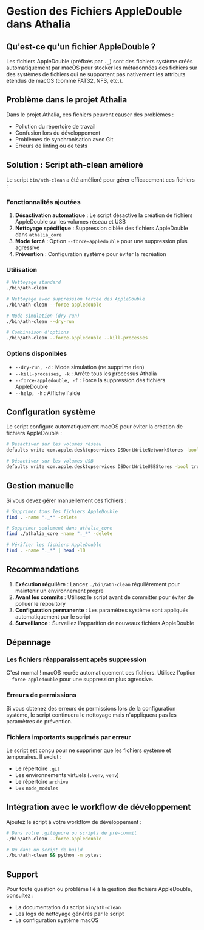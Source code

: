 # Gestion des Fichiers AppleDouble dans Athalia

## Qu'est-ce qu'un fichier AppleDouble ?

Les fichiers AppleDouble (préfixés par `._`) sont des fichiers système créés automatiquement par macOS pour stocker les métadonnées des fichiers sur des systèmes de fichiers qui ne supportent pas nativement les attributs étendus de macOS (comme FAT32, NFS, etc.).

## Problème dans le projet Athalia

Dans le projet Athalia, ces fichiers peuvent causer des problèmes :
- Pollution du répertoire de travail
- Confusion lors du développement
- Problèmes de synchronisation avec Git
- Erreurs de linting ou de tests

## Solution : Script ath-clean amélioré

Le script `bin/ath-clean` a été amélioré pour gérer efficacement ces fichiers :

### Fonctionnalités ajoutées

1. **Désactivation automatique** : Le script désactive la création de fichiers AppleDouble sur les volumes réseau et USB
2. **Nettoyage spécifique** : Suppression ciblée des fichiers AppleDouble dans `athalia_core`
3. **Mode forcé** : Option `--force-appledouble` pour une suppression plus agressive
4. **Prévention** : Configuration système pour éviter la recréation

### Utilisation

```bash
# Nettoyage standard
./bin/ath-clean

# Nettoyage avec suppression forcée des AppleDouble
./bin/ath-clean --force-appledouble

# Mode simulation (dry-run)
./bin/ath-clean --dry-run

# Combinaison d'options
./bin/ath-clean --force-appledouble --kill-processes
```

### Options disponibles

- `--dry-run, -d` : Mode simulation (ne supprime rien)
- `--kill-processes, -k` : Arrête tous les processus Athalia
- `--force-appledouble, -f` : Force la suppression des fichiers AppleDouble
- `--help, -h` : Affiche l'aide

## Configuration système

Le script configure automatiquement macOS pour éviter la création de fichiers AppleDouble :

```bash
# Désactiver sur les volumes réseau
defaults write com.apple.desktopservices DSDontWriteNetworkStores -bool true

# Désactiver sur les volumes USB
defaults write com.apple.desktopservices DSDontWriteUSBStores -bool true
```

## Gestion manuelle

Si vous devez gérer manuellement ces fichiers :

```bash
# Supprimer tous les fichiers AppleDouble
find . -name "._*" -delete

# Supprimer seulement dans athalia_core
find ./athalia_core -name "._*" -delete

# Vérifier les fichiers AppleDouble
find . -name "._*" | head -10
```

## Recommandations

1. **Exécution régulière** : Lancez `./bin/ath-clean` régulièrement pour maintenir un environnement propre
2. **Avant les commits** : Utilisez le script avant de committer pour éviter de polluer le repository
3. **Configuration permanente** : Les paramètres système sont appliqués automatiquement par le script
4. **Surveillance** : Surveillez l'apparition de nouveaux fichiers AppleDouble

## Dépannage

### Les fichiers réapparaissent après suppression

C'est normal ! macOS recrée automatiquement ces fichiers. Utilisez l'option `--force-appledouble` pour une suppression plus agressive.

### Erreurs de permissions

Si vous obtenez des erreurs de permissions lors de la configuration système, le script continuera le nettoyage mais n'appliquera pas les paramètres de prévention.

### Fichiers importants supprimés par erreur

Le script est conçu pour ne supprimer que les fichiers système et temporaires. Il exclut :
- Le répertoire `.git`
- Les environnements virtuels (`.venv`, `venv`)
- Le répertoire `archive`
- Les `node_modules`

## Intégration avec le workflow de développement

Ajoutez le script à votre workflow de développement :

```bash
# Dans votre .gitignore ou scripts de pré-commit
./bin/ath-clean --force-appledouble

# Ou dans un script de build
./bin/ath-clean && python -m pytest
```

## Support

Pour toute question ou problème lié à la gestion des fichiers AppleDouble, consultez :
- La documentation du script `bin/ath-clean`
- Les logs de nettoyage générés par le script
- La configuration système macOS
